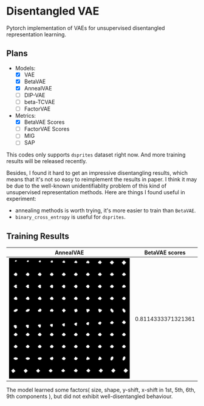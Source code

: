 # Disentangled VAE

Pytorch implementation of VAEs for unsupervised disentangled representation learning.

## Plans

+ Models:
    - [x] VAE
    - [x] BetaVAE
    - [x] AnnealVAE
    - [ ] DIP-VAE
    - [ ] beta-TCVAE
    - [ ] FactorVAE
+ Metrics:
    - [x] BetaVAE Scores
    - [ ] FactorVAE Scores
    - [ ] MIG
    - [ ] SAP

This codes only supports `dsprites` dataset right now. And more training results will be
released recently.

Besides, I found it hard to get an impressive disentangling results, which means that it's not
so easy to reimplement the results in paper. I think it may be due to the well-known unidentifiablity problem
of this kind of unsupervised representation methods. 
Here are things I found useful in experiment:

+ annealing methods is worth trying, it's more easier to train than `BetaVAE`.
+ `binary_cross_entropy` is useful for `dsprites`.

## Training Results

| AnnealVAE | BetaVAE scores |
| -- | -- |
| ![](docs/annealvae.png) | 0.8114333371321361 |

The model learned some factors( size, shape, y-shift, x-shift in 1st, 5th, 6th, 9th components ),
but did not exhibit well-disentangled behaviour.


